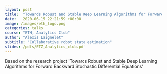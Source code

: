 ```yaml
---
layout: post
title:  "Towards Robust and Stable Deep Learning Algorithms for Forward Backward Stochastic Differential Equations"
date:   2020-06-15 22:21:59 +00:00
image: /images/eth_logo.png
categories: talks
course: "ETH, Analytics Club"
author: "Alexis Laignelet"
subtitle: "Collaborative robot state estimation"
slides: /pdfs/ETZ_Analytics_club.pdf
---
```

Based on the research project 'Towards Robust and Stable Deep Learning Algorithms for Forward Backward Stochastic Differential Equations'
